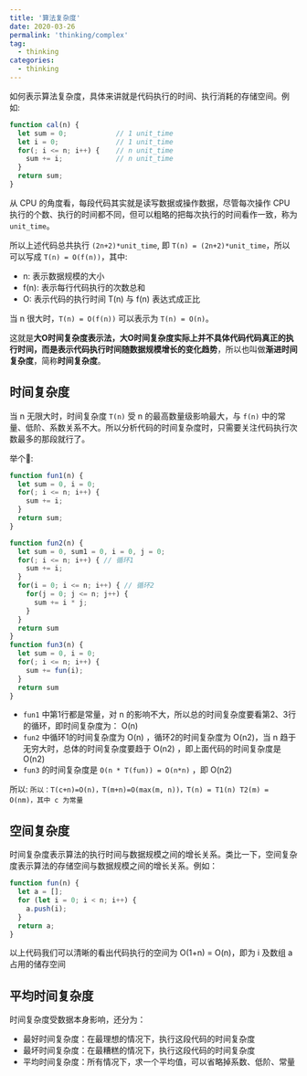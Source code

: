 ```yaml
---
title: '算法复杂度'
date: 2020-03-26
permalink: 'thinking/complex'
tag:
  - thinking
categories:
  - thinking
---
```


如何表示算法复杂度，具体来讲就是代码执行的时间、执行消耗的存储空间。例如:

```js
function cal(n) {
  let sum = 0;            // 1 unit_time
  let i = 0;              // 1 unit_time
  for(; i <= n; i++) {    // n unit_time
    sum += i;             // n unit_time
  }
  return sum;
}
```

从 CPU 的角度看，每段代码其实就是读写数据或操作数据，尽管每次操作 CPU 执行的个数、执行的时间都不同，但可以粗略的把每次执行的时间看作一致，称为 `unit_time`。

所以上述代码总共执行 `(2n+2)*unit_time`, 即 `T(n) = (2n+2)*unit_time`，所以可以写成 `T(n) = O(f(n))`，其中:

- n: 表示数据规模的大小
- f(n): 表示每行代码执行的次数总和
- O: 表示代码的执行时间 T(n) 与 f(n) 表达式成正比

当 n 很大时，`T(n) = O(f(n))` 可以表示为 `T(n) = O(n)`。

这就是**大O时间复杂度表示法，大O时间复杂度实际上并不具体代码代码真正的执行时间，而是表示代码执行时间随数据规模增长的变化趋势**，所以也叫做**渐进时间复杂度**，简称**时间复杂度**。

## 时间复杂度

当 n 无限大时，时间复杂度 `T(n)` 受 n 的最高数量级影响最大，与 `f(n)` 中的常量、低阶、系数关系不大。所以分析代码的时间复杂度时，只需要关注代码执行次数最多的那段就行了。

举个🌰:

```js
function fun1(n) {
  let sum = 0, i = 0;
  for(; i <= n; i++) {
    sum += i;
  }
  return sum;
}

function fun2(n) {
  let sum = 0, sum1 = 0, i = 0, j = 0;
  for(; i <= n; i++) { // 循环1
    sum += i;
  }
  for(i = 0; i <= n; i++) { // 循环2
    for(j = 0; j <= n; j++) {
      sum += i * j;
    }
  }
  return sum
}
function fun3(n) {
  let sum = 0, i = 0;
  for(; i <= n; i++) {
    sum += fun(i);
  }
  return sum
}
```

- `fun1` 中第1行都是常量，对 n 的影响不大，所以总的时间复杂度要看第2、3行的循环，即时间复杂度为： O(n)
- `fun2` 中循环1的时间复杂度为 O(n) ，循环2的时间复杂度为 O(n2)，当 n 趋于无穷大时，总体的时间复杂度要趋于 O(n2) ，即上面代码的时间复杂度是 O(n2)
- `fun3` 的时间复杂度是 `O(n * T(fun)) = O(n*n)` ，即 O(n2)

所以: `所以：T(c+n)=O(n)，T(m+n)=O(max(m, n))，T(n) = T1(n) T2(m) = O(nm)，其中 c 为常量`

## 空间复杂度

时间复杂度表示算法的执行时间与数据规模之间的增长关系。类比一下，空间复杂度表示算法的存储空间与数据规模之间的增长关系。例如：

```js
function fun(n) {
  let a = [];
  for (let i = 0; i < n; i++) {
    a.push(i);
  }
  return a;
}
```

以上代码我们可以清晰的看出代码执行的空间为 O(1+n) = O(n)，即为 i 及数组 a 占用的储存空间

## 平均时间复杂度

时间复杂度受数据本身影响，还分为：

- 最好时间复杂度：在最理想的情况下，执行这段代码的时间复杂度
- 最坏时间复杂度：在最糟糕的情况下，执行这段代码的时间复杂度
- 平均时间复杂度：所有情况下，求一个平均值，可以省略掉系数、低阶、常量
